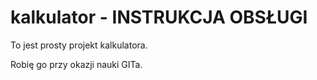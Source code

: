 # kalkulator - INSTRUKCJA OBSŁUGI

To jest prosty projekt kalkulatora.

Robię go przy okazji nauki GITa.